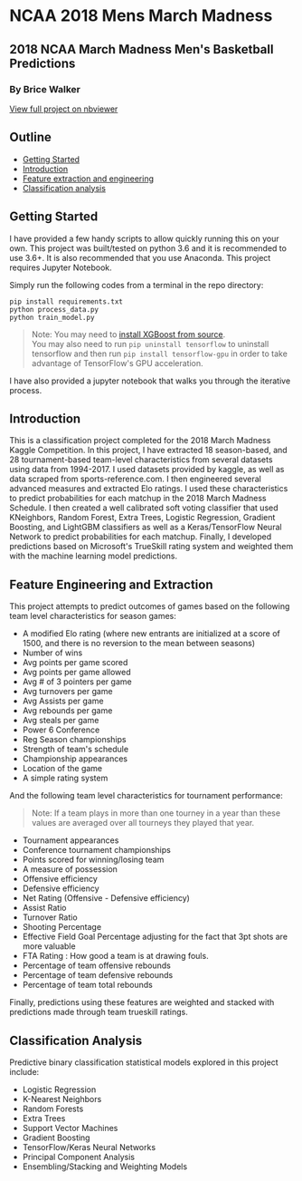 # NCAA 2018 Mens March Madness

## 2018 NCAA March Madness Men's Basketball Predictions

### By Brice Walker

[View full project on nbviewer](http://nbviewer.jupyter.org/github/bricewalker/NCAA-2018-Mens-March-Madness/blob/master/Madness.ipynb)

## Outline
- [Getting Started](#start)
- [Introduction](#intro)
- [Feature extraction and engineering](#features)
- [Classification analysis](#classification)

<a id='start'></a>

## Getting Started
I have provided a few handy scripts to allow quickly running this on your own. This project was built/tested on python 3.6 and it is recommended to use 3.6+. It is also recommended that you use Anaconda. This project requires Jupyter Notebook.

Simply run the following codes from a terminal in the repo directory:

```
pip install requirements.txt
python process_data.py
python train_model.py
```
> Note: You may need to [install XGBoost from source](https://github.com/dmlc/xgboost).<br>
> You may also need to run ```pip uninstall tensorflow``` to uninstall tensorflow and then run ```pip install tensorflow-gpu``` in order to take advantage of TensorFlow's GPU acceleration.

I have also provided a jupyter notebook that walks you through the iterative process.

<a id='intro'></a>

## Introduction
This is a classification project completed for the 2018 March Madness Kaggle Competition. In this project, I have extracted 18 season-based, and 28 tournament-based team-level characteristics from several datasets using data from 1994-2017. I used datasets provided by kaggle, as well as data scraped from sports-reference.com. I then engineered several advanced measures and extracted Elo ratings. I used these characteristics to predict probabilities for each matchup in the 2018 March Madness Schedule. I then created a well calibrated soft voting classifier that used KNeighbors, Random Forest, Extra Trees, Logistic Regression, Gradient Boosting, and LightGBM classifiers as well as a Keras/TensorFlow Neural Network to predict probabilities for each matchup. Finally, I developed predictions based on Microsoft's TrueSkill rating system and weighted them with the machine learning model predictions.

<a id='features'></a>

## Feature Engineering and Extraction
This project attempts to predict outcomes of games based on the following team level characteristics for season games:

- A modified Elo rating (where new entrants are initialized at a score of 1500, and there is no reversion to the mean between seasons)
- Number of wins
- Avg points per game scored
- Avg points per game allowed
- Avg # of 3 pointers per game
- Avg turnovers per game
- Avg Assists per game
- Avg rebounds per game
- Avg steals per game
- Power 6 Conference
- Reg Season championships
- Strength of team's schedule
- Championship appearances
- Location of the game
- A simple rating system

And the following team level characteristics for tournament performance:<br>

> Note: If a team plays in more than one tourney in a year than these values are averaged over all tourneys they played that year.

- Tournament appearances
- Conference tournament championships
- Points scored for winning/losing team
- A measure of possession
- Offensive efficiency
- Defensive efficiency
- Net Rating (Offensive - Defensive efficiency)
- Assist Ratio
- Turnover Ratio
- Shooting Percentage
- Effective Field Goal Percentage adjusting for the fact that 3pt shots are more valuable
- FTA Rating : How good a team is at drawing fouls.
- Percentage of team offensive rebounds
- Percentage of team defensive rebounds
- Percentage of team total rebounds

Finally, predictions using these features are weighted and stacked with predictions made through team trueskill ratings.

<a id='classification'></a>
## Classification Analysis
Predictive binary classification statistical models explored in this project include:

- Logistic Regression
- K-Nearest Neighbors
- Random Forests
- Extra Trees
- Support Vector Machines
- Gradient Boosting
- TensorFlow/Keras Neural Networks
- Principal Component Analysis
- Ensembling/Stacking and Weighting Models